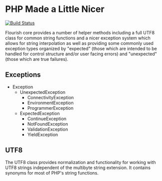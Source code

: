 PHP Made a Little Nicer
=======

[![Build Status](https://travis-ci.org/dotink/flourish-core.svg?branch=master)](https://travis-ci.org/dotink/flourish-core)

Flourish core provides a number of helper methods including a full UTF8 class for common string
functions and a nicer exception system which allows for string interpolation as well as providing
some commonly used exception types organized by "expected" (those which are intended to be handled
for control structure and/or user facing errors) and "unexpected" (those which are true failures).

## Exceptions

- Exception
    - UnexpectedException
        - ConnectivityException
        - EnvironmentException
        - ProgrammerException
    - ExpectedException
        - ContinueException
        - NotFoundException
        - ValidationException
        - YieldException

## UTF8

The UTF8 class provides normalization and functionality for working with UTF8 strings independent
of the multibyte string extension.  It contains synonyms for most of PHP's string functions.
